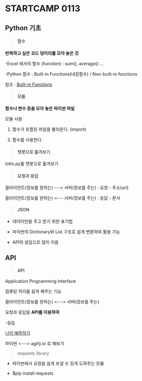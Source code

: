 # STARTCAMP 0113

## Python 기초

> #### 함수

**반복하고 싶은 코드 덩어리를 모아 놓은 것**

-Excel 에서의 함수 (function) : sum(), average() ...

-Python 함수 :  Built-in Functions(내장함수) / Non-built-in functions

참조 : [Built-in Functions](https://docs.python.org/3/library/functions.html)



> #### 모듈

**함수나 변수 등을 모아 놓은 파이썬 파일**

모듈 사용

1. 함수가 포함된 파일을 불러온다. (import)

2. 함수를 사용한다.



> #### 챗봇으로 옮겨보기

lotto.py를 챗봇으로 옮겨보기



> #### 요청과 응답

클라이언트(정보를 원하는) ---> 서버(정보를 주는)  : 요청 - 주소(url)

클라이언트(정보를 원하는) <--- 서버(정보를 주는)  : 응답 - 문서



> #### JSON

- 데이터만을 주고 받기 위한 표기법

- 파이썬의 Dictionary와 List 구조로 쉽게 변환하여 활용 가능

- API의 응답으로 많이 이용



## API

> #### API

Application Programming Interface

컴퓨팅 처리를 쉽게 해주는 기능



클라이언트(정보를 원하는) <---> 서버(정보를 주는) 

요청과 응답을 **API를 이용하여**



-실습

[나이 예측하기](http://agify.io/)

파이썬 <---> agify.io 로 해보기

> requests library

- 파이썬에서 요청을 쉽게 보낼 수 있게 도와주는 모듈

- $pip install requests
